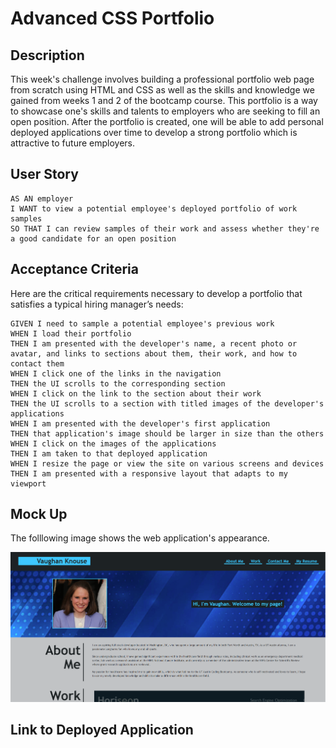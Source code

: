 # Advanced CSS Portfolio

## Description

This week's challenge involves building a professional portfolio web page from scratch using HTML and CSS as well as the skills and knowledge we gained from weeks 1 and 2 of the bootcamp course. This portfolio is a way to showcase one's skills and talents to employers who are seeking to fill an open position. After the portfolio is created, one will be able to add personal deployed applications over time to develop a strong portfolio which is attractive to future employers. 

## User Story

```
AS AN employer
I WANT to view a potential employee's deployed portfolio of work samples
SO THAT I can review samples of their work and assess whether they're a good candidate for an open position
```
## Acceptance Criteria

Here are the critical requirements necessary to develop a portfolio that satisfies a typical hiring manager’s needs:

```
GIVEN I need to sample a potential employee's previous work
WHEN I load their portfolio
THEN I am presented with the developer's name, a recent photo or avatar, and links to sections about them, their work, and how to contact them
WHEN I click one of the links in the navigation
THEN the UI scrolls to the corresponding section
WHEN I click on the link to the section about their work
THEN the UI scrolls to a section with titled images of the developer's applications
WHEN I am presented with the developer's first application
THEN that application's image should be larger in size than the others
WHEN I click on the images of the applications
THEN I am taken to that deployed application
WHEN I resize the page or view the site on various screens and devices
THEN I am presented with a responsive layout that adapts to my viewport
```
## Mock Up
The folllowing image shows the web application's appearance.

![Shows depoyed web application with webpage heading and developer's photo.](./Assets/images/advanced-css-portfolio.png)

## Link to Deployed Application
